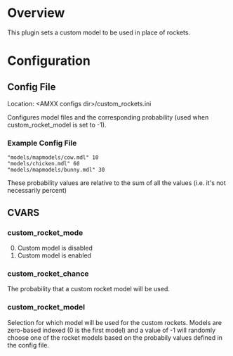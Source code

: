 # Overview

This plugin sets a custom model to be used in place of rockets.

# Configuration

## Config File

Location:  \<AMXX configs dir\>/custom_rockets.ini

Configures model files and the corresponding probability (used when custom_rocket_model is set to -1).

### Example Config File
```
"models/mapmodels/cow.mdl" 10
"models/chicken.mdl" 60
"models/mapmodels/bunny.mdl" 30
```
These probability values are relative to the sum of all the values (i.e. it's not necessarily percent)

## CVARS
### custom_rocket_mode

0. Custom model is disabled
1. Custom model is enabled

### custom_rocket_chance

The probability that a custom rocket model will be used.

### custom_rocket_model

Selection for which model will be used for the custom rockets.  Models are zero-based indexed (0 is the first model) and a value of -1 will randomly choose one of the rocket models based on the probabily values defined in the config file.
